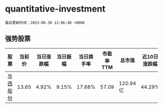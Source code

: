 # quantitative-investment

`最后更新时间：2023-06-30 12:06:48 +0800`

## 强势股票

|股票|当前价|当日涨跌幅|当日振幅|当日换手率|市盈率TTM|总市值|近10日涨跌幅|
|----|----|----|----|----|----|----|----|
|[华西股份](https://xueqiu.com/S/SZ000936)|13.65|4.92%|9.15%|17.68%|57.09|120.94亿|44.29%|
